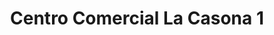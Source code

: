 ---
title: "Centro Comercial La Casona 1"
url: /san-antonio-de-los-altos/centro-comercial-la-casona-1/
shop: centro comercial
---